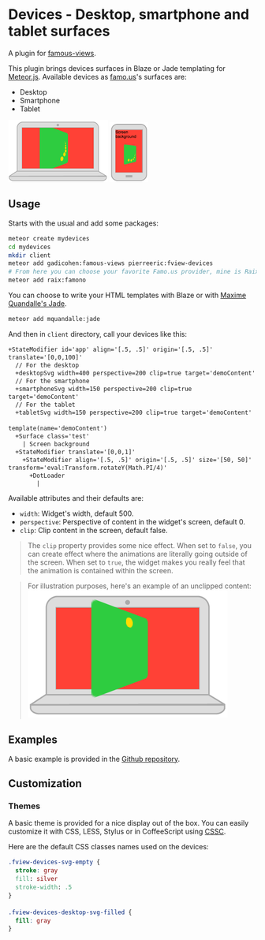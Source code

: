 # Devices - Desktop, smartphone and tablet surfaces
A plugin for [famous-views](http://famous-views.meteor.com).

This plugin brings devices surfaces in Blaze or Jade templating for [Meteor.js](https://www.meteor.com). Available devices as [famo.us](http://famo.us)'s surfaces are:
* Desktop
* Smartphone
* Tablet

![Desktop](https://raw.githubusercontent.com/PEM--/fview-devices/master/private/doc/clipped.png)
![Smartphone](https://raw.githubusercontent.com/PEM--/fview-devices/master/private/doc/smartphone.png)

## Usage
Starts with the usual and add some packages:
```bash
meteor create mydevices
cd mydevices
mkdir client
meteor add gadicohen:famous-views pierreeric:fview-devices
# From here you can choose your favorite Famo.us provider, mine is Raix's one.
meteor add raix:famono
```

You can choose to write your HTML templates with Blaze or
with [Maxime Quandalle's Jade](https://github.com/mquandalle/meteor-jade).
```bash
meteor add mquandalle:jade
```

And then in `client` directory, call your devices like this:
```jade
+StateModifier id='app' align='[.5, .5]' origin='[.5, .5]' translate='[0,0,100]'
  // For the desktop
  +desktopSvg width=400 perspective=200 clip=true target='demoContent'
  // For the smartphone
  +smartphoneSvg width=150 perspective=200 clip=true target='demoContent'
  // For the tablet
  +tabletSvg width=150 perspective=200 clip=true target='demoContent'

template(name='demoContent')
  +Surface class='test'
    | Screen background
  +StateModifier translate='[0,0,1]'
    +StateModifier align='[.5, .5]' origin='[.5, .5]' size='[50, 50]' transform='eval:Transform.rotateY(Math.PI/4)'
      +DotLoader
        |
```

Available attributes and their defaults are:
* `width`: Widget's width, default 500.
* `perspective`: Perspective of content in the widget's screen, default 0.
* `clip`: Clip content in the screen, default false.

> The `clip` property provides some nice effect. When set to `false`, you can
  create effect where the animations are literally going outside of the screen.
  When set to `true`, the widget makes you really feel that the animation is
  contained within the screen.

  >For illustration purposes, here's an example of an unclipped content:
  ![Unclipped](https://raw.githubusercontent.com/PEM--/fview-devices/master/private/doc/unclipped.png)

## Examples
A basic example is provided in the [Github repository](https://github.com/PEM--/fview-devices).

## Customization
### Themes
A basic theme is provided for a nice display out of the box. You can easily
customize it with CSS, LESS, Stylus or in CoffeeScript using [CSSC](https://github.com/PEM--/cssc/).

Here are the default CSS classes names used on the devices:
```css
.fview-devices-svg-empty {
  stroke: gray
  fill: silver
  stroke-width: .5  
}

.fview-devices-desktop-svg-filled {
  fill: gray
}
```
